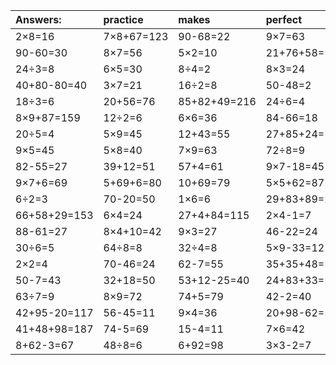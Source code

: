 | Answers: | practice | makes | perfect | ! |
| :--- | :--- | :--- | :--- | :--- |
| 2×8=16 | 7×8+67=123 | 90-68=22 | 9×7=63 | 7×4=28 | 
| 90-60=30 | 8×7=56 | 5×2=10 | 21+76+58=155 | 4×9+6=42 | 
| 24÷3=8 | 6×5=30 | 8÷4=2 | 8×3=24 | 9×2=18 | 
| 40+80-80=40 | 3×7=21 | 16÷2=8 | 50-48=2 | 6×9=54 | 
| 18÷3=6 | 20+56=76 | 85+82+49=216 | 24÷6=4 | 92-61=31 | 
| 8×9+87=159 | 12÷2=6 | 6×6=36 | 84-66=18 | 95-11=84 | 
| 20÷5=4 | 5×9=45 | 12+43=55 | 27+85+24=136 | 56+26=82 | 
| 9×5=45 | 5×8=40 | 7×9=63 | 72÷8=9 | 28÷4=7 | 
| 82-55=27 | 39+12=51 | 57+4=61 | 9×7-18=45 | 58+15-47=26 | 
| 9×7+6=69 | 5+69+6=80 | 10+69=79 | 5×5+62=87 | 5×2-5=5 | 
| 6÷2=3 | 70-20=50 | 1×6=6 | 29+83+89=201 | 31+63=94 | 
| 66+58+29=153 | 6×4=24 | 27+4+84=115 | 2×4-1=7 | 8×5+17=57 | 
| 88-61=27 | 8×4+10=42 | 9×3=27 | 46-22=24 | 53+98+86=237 | 
| 30÷6=5 | 64÷8=8 | 32÷4=8 | 5×9-33=12 | 7×2=14 | 
| 2×2=4 | 70-46=24 | 62-7=55 | 35+35+48=118 | 3×9+81=108 | 
| 50-7=43 | 32+18=50 | 53+12-25=40 | 24+83+33=140 | 36÷6=6 | 
| 63÷7=9 | 8×9=72 | 74+5=79 | 42-2=40 | 7×8-14=42 | 
| 42+95-20=117 | 56-45=11 | 9×4=36 | 20+98-62=56 | 2+44=46 | 
| 41+48+98=187 | 74-5=69 | 15-4=11 | 7×6=42 | 36+93+71=200 | 
| 8+62-3=67 | 48÷8=6 | 6+92=98 | 3×3-2=7 | 78+67-4=141 | 
